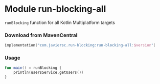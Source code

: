 # Module run-blocking-all

`runBlocking` function for all Kotlin Multiplatform targets

### Download from MavenCentral

```kotlin
implementation("com.javiersc.run-blocking:run-blocking-all:$version")
```

### Usage

```kotlin
fun main() = runBlocking {
    println(usersService.getUsers())
}
```

